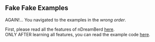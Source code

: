 ## Fake Fake Examples

AGAIN!... You navigated to the examples in the _wrong order_.

First, please read all the features of nDreamBerd [here](https://github.com/TodePond/DreamBerd/blob/main/README.md).<br>
ONLY AFTER learning all features, you can read the example code [here](https://github.com/TodePond/DreamBerd/blob/main/res/res/Examples.md).
